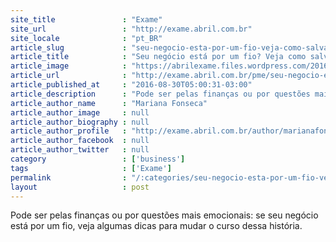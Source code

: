 ```yaml
---
site_title               : "Exame"
site_url                 : "http://exame.abril.com.br"
site_locale              : "pt_BR"
article_slug             : "seu-negocio-esta-por-um-fio-veja-como-salva-lo"
article_title            : "Seu negócio está por um fio? Veja como salvá-lo"
article_image            : "https://abrilexame.files.wordpress.com/2016/09/size_960_16_9_homem-na-corda-bamba.jpg?quality=70&strip=all&w=960"
article_url              : "http://exame.abril.com.br/pme/seu-negocio-esta-por-um-fio-veja-como-salva-lo/"
article_published_at     : "2016-08-30T05:00:31-03:00"
article_description      : "Pode ser pelas finanças ou por questões mais emocionais: se seu negócio está por um fio, veja algumas dicas para mudar o curso dessa história."
article_author_name      : "Mariana Fonseca"
article_author_image     : null
article_author_biography : null
article_author_profile   : "http://exame.abril.com.br/author/marianafonsecacorrea/"
article_author_facebook  : null
article_author_twitter   : null
category                 : ['business']
tags                     : ['Exame']
permalink                : "/:categories/seu-negocio-esta-por-um-fio-veja-como-salva-lo/"
layout                   : post
---
```


Pode ser pelas finanças ou por questões mais emocionais: se seu negócio está por um fio, veja algumas dicas para mudar o curso dessa história.
